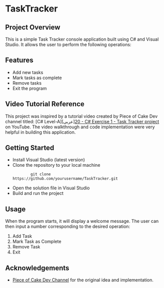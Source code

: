 # TaskTracker

## Project Overview
This is a simple Task Tracker console application built using C# and Visual Studio. It allows the user to perform the following operations:

## Features
- Add new tasks
- Mark tasks as complete
- Remove tasks
- Exit the program

## Video Tutorial Reference
This project was inspired by a tutorial video created by Piece of Cake Dev channel titled: [C# Level-A][عربى][20 - C# Exercise 1 - Task Tracker project](https://www.youtube.com/watch?v=dHHEL3nXRuM) on YouTube. The video walkthrough and code implementation were very helpful in building this application.

## Getting Started
- Install Visual Studio (latest version)
- Clone the repository to your local machine
  ```
          git clone        https://github.com/yourusername/TaskTracker.git
  ```
- Open the solution file in Visual Studio
- Build and run the project

## Usage
When the program starts, it will display a welcome message. The user can then input a number corresponding to the desired operation:
<br>
1. Add Task
2. Mark Task as Complete
3. Remove Task
4. Exit

## Acknowledgements
- [Piece of Cake Dev Channel](https://www.youtube.com/@poclearn) for the original idea and implementation.
